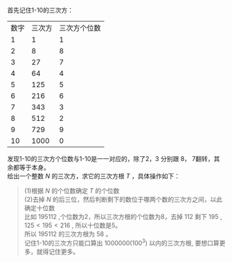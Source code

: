 首先记住1-10的三次方：  
<table>
  <tbody>
    <tr>
      <td>数字</td><td>三次方</td><td>三次方个位数</td>
    </tr>
    <tr>
      <td>1</td><td>1</td><td>1</td>
    </tr>
    <tr>
      <td>2</td><td>8</td><td>8</td>
    </tr>
    <tr>
      <td>3</td><td>27</td><td>7</td>
    </tr>
    <tr>
      <td>4</td><td>64</td><td>4</td>
    </tr>
    <tr>
      <td>5</td><td>125</td><td>5</td>
    </tr>
    <tr>
      <td>6</td><td>216</td><td>6</td>
      <tr>
      <td>7</td><td>343</td><td>3</td>
    </tr>
    <tr>
      <td>8</td><td>512</td><td>2</td>
    </tr>
    <tr>
      <td>9</td><td>729</td><td>9</td>
    </tr>
    <tr>
      <td>10</td><td>1000</td><td>0</td>
    </tr>
  </tbody>
</table>

发现1-10的三次方个位数与1-10是一一对应的，除了2，3 分别跟 8， 7翻转，其余都等于本身。  
给出一个整数 $N$ 的三次方，求它的三次方根 $T$ ，具体操作如下：  

>(1)根据 $N$ 的个位数确定 $T$ 的个位数  
>(2)去掉 $N$ 的后三位，然后判断剩下的数位于哪两个数的三次方之间，以此确定十位数  
>比如 $195112$ ,个位数为2，所以三次方根的个位数为8，去掉 $112$ 剩下 $195$ , $125 < 195 < 216$ , 所以十位数是5。  
>所以 $195112$ 的三次方根为 $58$ 。  
>记住1-10的三次方只能口算出 $1000000(100^3)$ 以内的三次方根, 要想口算更多，就得记住更多。
